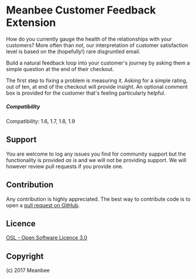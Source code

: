 Meanbee Customer Feedback Extension
=====================
How do you currently gauge the health of the relationships with your customers? More often than not, our interpretation of customer satisfaction level is based on the (hopefully!) rare disgruntled email.

Build a natural feedback loop into your customer's journey by asking them a simple question at the end of their checkout.

The first step to fixing a problem is measuring it. Asking for a simple rating, out of ten, at end of the checkout will provide insight. An optional comment box is provided for the customer that's feeling particularly helpful.

##### Compatibility
 Compatibility: 1.6, 1.7, 1.8, 1.9

Support
-------
You are welcome to log any issues you find for community support but the functionality is provided *as is* and we will not be providing support. We will however review pull requests if you provide one.

Contribution
------------
Any contribution is highly appreciated. The best way to contribute code is to open a [pull request on GitHub](https://help.github.com/articles/using-pull-requests).


Licence
-------
[OSL - Open Software Licence 3.0](http://opensource.org/licenses/osl-3.0.php)

Copyright
---------
(c) 2017 Meanbee

